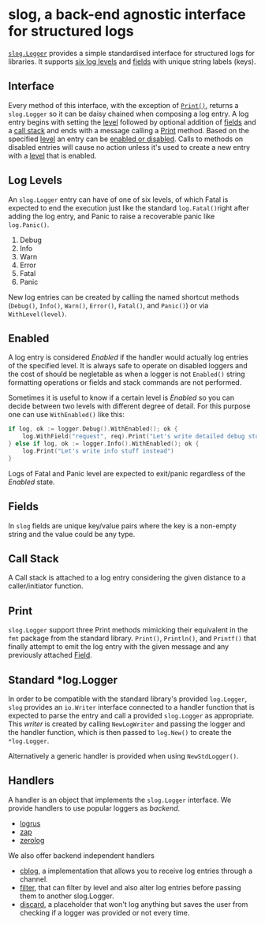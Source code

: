 # slog, a back-end agnostic interface for structured logs
[`slog.Logger`](#interface) provides a simple standardised interface for structured logs for libraries. It supports [six log levels](#log-levels) and [fields](#fields) with unique string labels (keys).

## Interface
Every method of this interface, with the exception of [`Print()`](#print), returns a `slog.Logger` so it can be daisy chained when composing a log entry.
A log entry begins with setting the [level](#log-levels) followed by optional addition of [fields](#fields) and a [call stack](#call-stack) and ends with a message calling a [Print](#print) method.
Based on the specified [level](#log-levels) an entry can be [enabled or disabled](#enabled). Calls to methods on disabled entries will cause no action unless it's used to create a new entry with a [level](#log-levels) that is enabled.

## Log Levels
An `slog.Logger` entry can have of one of six levels, of which Fatal is expected to end the execution just like the standard `log.Fatal()`right after adding the log entry, and Panic to raise a recoverable panic like `log.Panic()`.

 1. Debug
 2. Info
 3. Warn
 4. Error
 5. Fatal
 6. Panic

New log entries can be created by calling the named shortcut methods (`Debug()`, `Info()`, `Warn()`, `Error()`, `Fatal()`, and `Panic()`) or via `WithLevel(level)`.


## Enabled
A log entry is considered _Enabled_ if the handler would actually log entries of the specified level.
It is always safe to operate on disabled loggers and the cost of should be negletable as when a logger
is not `Enabled()` string formatting operations or fields and stack commands are not performed.

Sometimes it is useful to know if a certain level is *Enabled* so you can decide between two levels with different degree
of detail. For this purpose one can use `WithEnabled()` like this:
```go
if log, ok := logger.Debug().WithEnabled(); ok {
	log.WithField("request", req).Print("Let's write detailed debug stuff")
} else if log, ok := logger.Info().WithEnabled(); ok {
	log.Print("Let's write info stuff instead")
}
```

Logs of Fatal and Panic level are expected to exit/panic regardless of the _Enabled_ state.

## Fields
In `slog` fields are unique key/value pairs where the key is a non-empty string and the value could be any type.

## Call Stack
A Call stack is attached to a log entry considering the given distance to a caller/initiator function.

## Print
`slog.Logger` support three Print methods mimicking their equivalent in the `fmt` package from the standard library. `Print()`, `Println()`, and `Printf()` that finally attempt to emit the log entry with the given message and any previously attached [Field](#fields).

## Standard *log.Logger
In order to be compatible with the standard library's provided `log.Logger`, `slog` provides an `io.Writer` interface connected to a handler function that is expected to parse the entry and call a provided `slog.Logger` as appropriate. This _writer_ is created by calling `NewLogWriter` and passing the logger and the handler function, which is then passed to `log.New()` to create the `*log.Logger`.

Alternatively a generic handler is provided when using `NewStdLogger()`.

## Handlers

A handler is an object that implements the `slog.Logger` interface.
We provide handlers to use popular loggers as _backend_.

* [logrus](https://pkg.go.dev/github.com/darvaza-proxy/slog/handlers/logrus)
* [zap](https://pkg.go.dev/github.com/darvaza-proxy/slog/handlers/zap)
* [zerolog](https://pkg.go.dev/github.com/darvaza-proxy/slog/handlers/zerolog)

We also offer backend independent handlers

* [cblog](https://pkg.go.dev/github.com/darvaza-proxy/slog/handlers/cblog), a implementation
that allows you to receive log entries through a channel.
* [filter](https://pkg.go.dev/github.com/darvaza-proxy/slog/handlers/filter), that can filter by level and also alter log entries before passing them to another slog.Logger.
* [discard](https://pkg.go.dev/github.com/darvaza-proxy/slog/handlers/discard), a placeholder that won't log anything but saves the user from checking if a logger was provided or not every time.
